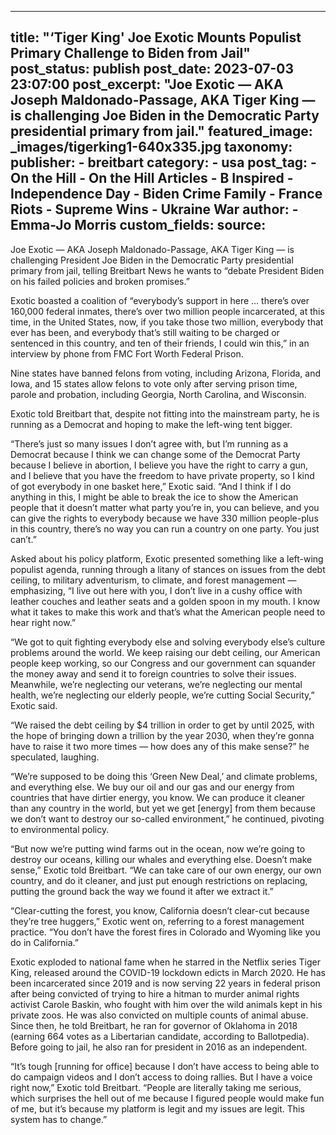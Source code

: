 
---
title: "‘Tiger King&#39; Joe Exotic Mounts Populist Primary Challenge to Biden from Jail" 
post_status: publish
post_date: 2023-07-03 23:07:00 
post_excerpt: "Joe Exotic — AKA Joseph Maldonado-Passage, AKA Tiger King — is challenging Joe Biden in the Democratic Party presidential primary from jail."
featured_image: _images/tigerking1-640x335.jpg 
taxonomy:
    publisher:
        - breitbart
    category:
        - usa 
    post_tag:
        - On the Hill
        - On the Hill Articles
        - B Inspired
        - Independence Day
        - Biden Crime Family
        - France Riots
        - Supreme Wins
        - Ukraine War
    author:
        - Emma-Jo Morris
custom_fields:
    source: 
---
Joe Exotic — AKA Joseph Maldonado-Passage, AKA Tiger King — is challenging President Joe Biden in the Democratic Party presidential primary from jail, telling Breitbart News he wants to “debate President Biden on his failed policies and broken promises.”

Exotic boasted a coalition of “everybody’s support in here … there’s over 160,000 federal inmates, there’s over two million people incarcerated, at this time, in the United States, now, if you take those two million, everybody that ever has been, and everybody that’s still waiting to be charged or sentenced in this country, and ten of their friends, I could win this,” in an interview by phone from FMC Fort Worth Federal Prison.

Nine states have banned felons from voting, including Arizona, Florida, and Iowa, and 15 states allow felons to vote only after serving prison time, parole and probation, including Georgia, North Carolina, and Wisconsin.

Exotic told Breitbart that, despite not fitting into the mainstream party, he is running as a Democrat and hoping to make the left-wing tent bigger.

“There’s just so many issues I don’t agree with, but I’m running as a Democrat because I think we can change some of the Democrat Party because I believe in abortion, I believe you have the right to carry a gun, and I believe that you have the freedom to have private property, so I kind of got everybody in one basket here,” Exotic said. “And I think if I do anything in this, I might be able to break the ice to show the American people that it doesn’t matter what party you’re in, you can believe, and you can give the rights to everybody because we have 330 million people-plus in this country, there’s no way you can run a country on one party. You just can’t.”

Asked about his policy platform, Exotic presented something like a left-wing populist agenda, running through a litany of stances on issues from the debt ceiling, to military adventurism, to climate, and forest management — emphasizing, “I live out here with you, I don’t live in a cushy office with leather couches and leather seats and a golden spoon in my mouth. I know what it takes to make this work and that’s what the American people need to hear right now.”

“We got to quit fighting everybody else and solving everybody else’s culture problems around the world. We keep raising our debt ceiling, our American people keep working, so our Congress and our government can squander the money away and send it to foreign countries to solve their issues. Meanwhile, we’re neglecting our veterans, we’re neglecting our mental health, we’re neglecting our elderly people, we’re cutting Social Security,” Exotic said.

“We raised the debt ceiling by $4 trillion in order to get by until 2025, with the hope of bringing down a trillion by the year 2030, when they’re gonna have to raise it two more times — how does any of this make sense?” he speculated, laughing.

“We’re supposed to be doing this ‘Green New Deal,’ and climate problems, and everything else. We buy our oil and our gas and our energy from countries that have dirtier energy, you know. We can produce it cleaner than any country in the world, but yet we get [energy] from them because we don’t want to destroy our so-called environment,” he continued, pivoting to environmental policy.

“But now we’re putting wind farms out in the ocean, now we’re going to destroy our oceans, killing our whales and everything else. Doesn’t make sense,” Exotic told Breitbart. “We can take care of our own energy, our own country, and do it cleaner, and just put enough restrictions on replacing, putting the ground back the way we found it after we extract it.”

“Clear-cutting the forest, you know, California doesn’t clear-cut because they’re tree huggers,” Exotic went on, referring to a forest management practice. “You don’t have the forest fires in Colorado and Wyoming like you do in California.”

Exotic exploded to national fame when he starred in the Netflix series Tiger King, released around the COVID-19 lockdown edicts in March 2020. He has been incarcerated since 2019 and is now serving 22 years in federal prison after being convicted of trying to hire a hitman to murder animal rights activist Carole Baskin, who fought with him over the wild animals kept in his private zoos. He was also convicted on multiple counts of animal abuse. Since then, he told Breitbart, he ran for governor of Oklahoma in 2018 (earning 664 votes as a Libertarian candidate, according to Ballotpedia). Before going to jail, he also ran for president in 2016 as an independent.

“It’s tough [running for office] because I don’t have access to being able to do campaign videos and I don’t access to doing rallies. But I have a voice right now,” Exotic told Breitbart. “People are literally taking me serious, which surprises the hell out of me because I figured people would make fun of me, but it’s because my platform is legit and my issues are legit. This system has to change.” 